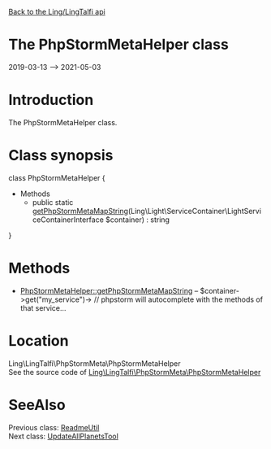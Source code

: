 [Back to the Ling/LingTalfi api](https://github.com/lingtalfi/LingTalfi/blob/master/doc/api/Ling/LingTalfi.md)



The PhpStormMetaHelper class
================
2019-03-13 --> 2021-05-03






Introduction
============

The PhpStormMetaHelper class.



Class synopsis
==============


class <span class="pl-k">PhpStormMetaHelper</span>  {

- Methods
    - public static [getPhpStormMetaMapString](https://github.com/lingtalfi/LingTalfi/blob/master/doc/api/Ling/LingTalfi/PhpStormMeta/PhpStormMetaHelper/getPhpStormMetaMapString.md)(Ling\Light\ServiceContainer\LightServiceContainerInterface $container) : string

}






Methods
==============

- [PhpStormMetaHelper::getPhpStormMetaMapString](https://github.com/lingtalfi/LingTalfi/blob/master/doc/api/Ling/LingTalfi/PhpStormMeta/PhpStormMetaHelper/getPhpStormMetaMapString.md) &ndash; $container->get("my_service")-> // phpstorm will autocomplete with the methods of that service...





Location
=============
Ling\LingTalfi\PhpStormMeta\PhpStormMetaHelper<br>
See the source code of [Ling\LingTalfi\PhpStormMeta\PhpStormMetaHelper](https://github.com/lingtalfi/LingTalfi/blob/master/PhpStormMeta/PhpStormMetaHelper.php)



SeeAlso
==============
Previous class: [ReadmeUtil](https://github.com/lingtalfi/LingTalfi/blob/master/doc/api/Ling/LingTalfi/Kaos/Util/ReadmeUtil.md)<br>Next class: [UpdateAllPlanetsTool](https://github.com/lingtalfi/LingTalfi/blob/master/doc/api/Ling/LingTalfi/Tools/UpdateAllPlanetsTool.md)<br>
